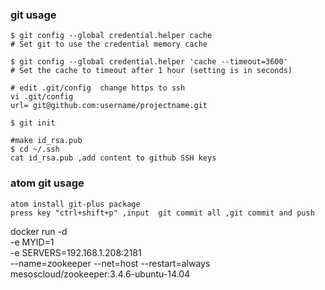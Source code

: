 ### git usage
```
$ git config --global credential.helper cache
# Set git to use the credential memory cache

$ git config --global credential.helper 'cache --timeout=3600'
# Set the cache to timeout after 1 hour (setting is in seconds)

# edit .git/config  change https to ssh
vi .git/config
url= git@github.com:username/projectname.git

$ git init

#make id_rsa.pub
$ cd ~/.ssh
cat id_rsa.pub ,add content to github SSH keys
```

### atom git usage
```
atom install git-plus package
press key "ctrl+shift+p" ,input  git commit all ,git commit and push
```

docker run -d \
-e MYID=1 \
-e SERVERS=192.168.1.208:2181 \
--name=zookeeper --net=host --restart=always mesoscloud/zookeeper:3.4.6-ubuntu-14.04
